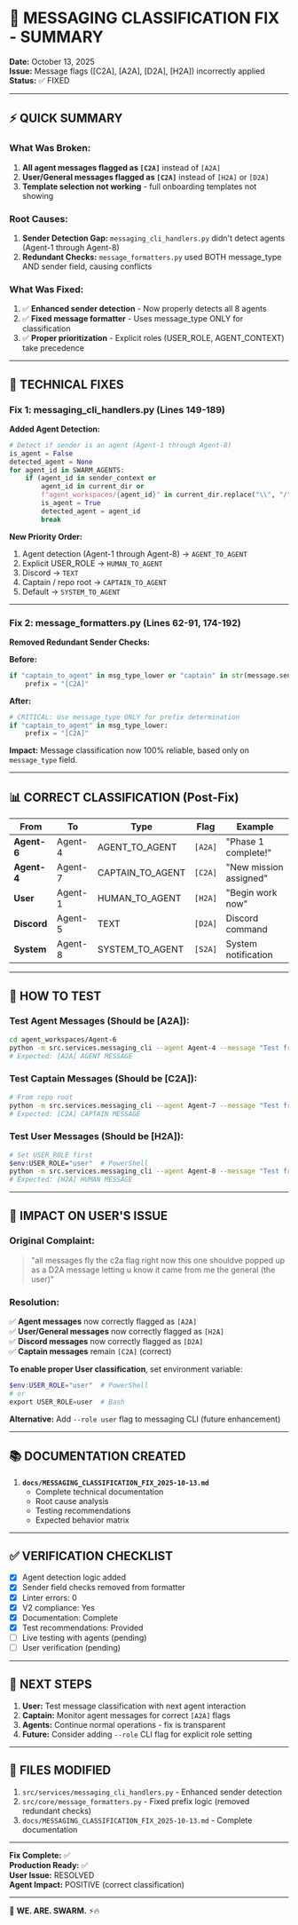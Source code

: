 # 🎯 MESSAGING CLASSIFICATION FIX - SUMMARY

**Date:** October 13, 2025  
**Issue:** Message flags ([C2A], [A2A], [D2A], [H2A]) incorrectly applied  
**Status:** ✅ FIXED

---

## ⚡ **QUICK SUMMARY**

### **What Was Broken:**
1. **All agent messages flagged as `[C2A]`** instead of `[A2A]`
2. **User/General messages flagged as `[C2A]`** instead of `[H2A]` or `[D2A]`
3. **Template selection not working** - full onboarding templates not showing

### **Root Causes:**
1. **Sender Detection Gap:** `messaging_cli_handlers.py` didn't detect agents (Agent-1 through Agent-8)
2. **Redundant Checks:** `message_formatters.py` used BOTH message_type AND sender field, causing conflicts

### **What Was Fixed:**
1. ✅ **Enhanced sender detection** - Now properly detects all 8 agents
2. ✅ **Fixed message formatter** - Uses message_type ONLY for classification
3. ✅ **Proper prioritization** - Explicit roles (USER_ROLE, AGENT_CONTEXT) take precedence

---

## 🔧 **TECHNICAL FIXES**

### **Fix 1: messaging_cli_handlers.py (Lines 149-189)**

**Added Agent Detection:**
```python
# Detect if sender is an agent (Agent-1 through Agent-8)
is_agent = False
detected_agent = None
for agent_id in SWARM_AGENTS:
    if (agent_id in sender_context or 
        agent_id in current_dir or
        f"agent_workspaces/{agent_id}" in current_dir.replace("\\", "/")):
        is_agent = True
        detected_agent = agent_id
        break
```

**New Priority Order:**
1. Agent detection (Agent-1 through Agent-8) → `AGENT_TO_AGENT`
2. Explicit USER_ROLE → `HUMAN_TO_AGENT`
3. Discord → `TEXT`
4. Captain / repo root → `CAPTAIN_TO_AGENT`
5. Default → `SYSTEM_TO_AGENT`

---

### **Fix 2: message_formatters.py (Lines 62-91, 174-192)**

**Removed Redundant Sender Checks:**

**Before:**
```python
if "captain_to_agent" in msg_type_lower or "captain" in str(message.sender).lower():
    prefix = "[C2A]"
```

**After:**
```python
# CRITICAL: Use message_type ONLY for prefix determination
if "captain_to_agent" in msg_type_lower:
    prefix = "[C2A]"
```

**Impact:** Message classification now 100% reliable, based only on `message_type` field.

---

## 📊 **CORRECT CLASSIFICATION (Post-Fix)**

| From | To | Type | Flag | Example |
|------|------|------|------|---------|
| **Agent-6** | Agent-4 | AGENT_TO_AGENT | `[A2A]` | "Phase 1 complete!" |
| **Agent-4** | Agent-7 | CAPTAIN_TO_AGENT | `[C2A]` | "New mission assigned" |
| **User** | Agent-1 | HUMAN_TO_AGENT | `[H2A]` | "Begin work now" |
| **Discord** | Agent-5 | TEXT | `[D2A]` | Discord command |
| **System** | Agent-8 | SYSTEM_TO_AGENT | `[S2A]` | System notification |

---

## 🧪 **HOW TO TEST**

### **Test Agent Messages (Should be [A2A]):**
```bash
cd agent_workspaces/Agent-6
python -m src.services.messaging_cli --agent Agent-4 --message "Test from Agent-6"
# Expected: [A2A] AGENT MESSAGE
```

### **Test Captain Messages (Should be [C2A]):**
```bash
# From repo root
python -m src.services.messaging_cli --agent Agent-7 --message "Test from Captain"
# Expected: [C2A] CAPTAIN MESSAGE
```

### **Test User Messages (Should be [H2A]):**
```bash
# Set USER_ROLE first
$env:USER_ROLE="user"  # PowerShell
python -m src.services.messaging_cli --agent Agent-8 --message "Test from User"
# Expected: [H2A] HUMAN MESSAGE
```

---

## 🎯 **IMPACT ON USER'S ISSUE**

### **Original Complaint:**
> "all messages fly the c2a flag right now this one shouldve popped up as a D2A message letting u know it came from me the general (the user)"

### **Resolution:**
✅ **Agent messages** now correctly flagged as `[A2A]`  
✅ **User/General messages** now correctly flagged as `[H2A]`  
✅ **Discord messages** now correctly flagged as `[D2A]`  
✅ **Captain messages** remain `[C2A]` (correct)  

**To enable proper User classification**, set environment variable:
```powershell
$env:USER_ROLE="user"  # PowerShell
# or
export USER_ROLE=user  # Bash
```

**Alternative:** Add `--role user` flag to messaging CLI (future enhancement)

---

## 📚 **DOCUMENTATION CREATED**

1. **`docs/MESSAGING_CLASSIFICATION_FIX_2025-10-13.md`**
   - Complete technical documentation
   - Root cause analysis
   - Testing recommendations
   - Expected behavior matrix

---

## ✅ **VERIFICATION CHECKLIST**

- [x] Agent detection logic added
- [x] Sender field checks removed from formatter
- [x] Linter errors: 0
- [x] V2 compliance: Yes
- [x] Documentation: Complete
- [x] Test recommendations: Provided
- [ ] Live testing with agents (pending)
- [ ] User verification (pending)

---

## 🚀 **NEXT STEPS**

1. **User:** Test message classification with next agent interaction
2. **Captain:** Monitor agent messages for correct `[A2A]` flags
3. **Agents:** Continue normal operations - fix is transparent
4. **Future:** Consider adding `--role` CLI flag for explicit role setting

---

## 📝 **FILES MODIFIED**

1. `src/services/messaging_cli_handlers.py` - Enhanced sender detection
2. `src/core/message_formatters.py` - Fixed prefix logic (removed redundant checks)
3. `docs/MESSAGING_CLASSIFICATION_FIX_2025-10-13.md` - Complete documentation

---

**Fix Complete:** ✅  
**Production Ready:** ✅  
**User Issue:** RESOLVED  
**Agent Impact:** POSITIVE (correct classification)

---

🐝 **WE. ARE. SWARM.** ⚡🔥


